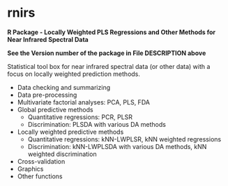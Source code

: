 # rnirs 
**R Package - Locally Weighted PLS Regressions and Other Methods for Near Infrared Spectral Data**

**See the Version number of the package in File DESCRIPTION above**


Statistical tool box for near infrared spectral data (or other data) with a focus on locally weighted prediction methods.

- Data checking and summarizing
- Data pre-processing
- Multivariate factorial analyses: PCA, PLS, FDA
- Global predictive methods
    - Quantitative regressions: PCR, PLSR
    - Discrimination: PLSDA with various DA methods
- Locally weighted predictive methods
    - Quantitative regressions: kNN-LWPLSR, kNN weighted regressions
    - Discrimination: kNN-LWPLSDA with various DA methods, kNN weighted discrimination
- Cross-validation
- Graphics
- Other functions


